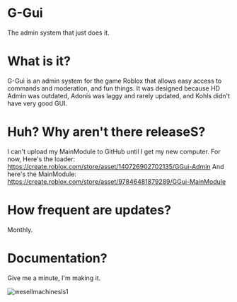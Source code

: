 # G-Gui
The admin system that just does it.


# What is it?
G-Gui is an admin system for the game Roblox that allows easy access to commands and moderation, and fun things.
It was designed because HD Admin was outdated, Adonis was laggy and rarely updated, and Kohls didn't have very good GUI.

# Huh? Why aren't there releaseS?
I can't upload my MainModule to GitHub until I get my new computer.
For now, 
Here's the loader: https://create.roblox.com/store/asset/140726902702135/GGui-Admin
And here's the MainModule: https://create.roblox.com/store/asset/97846481879289/GGui-MainModule

# How frequent are updates?
Monthly.

# Documentation?
Give me a minute, I'm making it.


![wesellmachinesls1](https://github.com/user-attachments/assets/a1d23b56-7f75-406e-ba2a-5318739e3c42)



